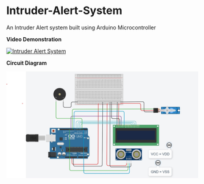 # Intruder-Alert-System
An Intruder Alert system built using Arduino Microcontroller

**Video Demonstration**

[![Intruder Alert System](https://img.youtube.com/vi/PWEPX4ydU-Q/0.jpg)](https://www.youtube.com/watch?v=PWEPX4ydU-Q)

**Circuit Diagram**

![Circuit Diagram](images/circuit_diagram.jpg) 
